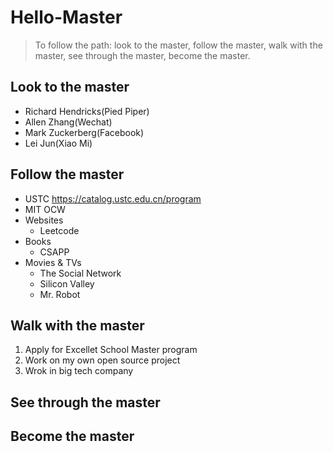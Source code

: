 # Hello-Master
> To follow the path: look to the master, follow the master, walk with the master, see through the master, become the master.

## Look to the master
- Richard Hendricks(Pied Piper)
- Allen Zhang(Wechat)
- Mark Zuckerberg(Facebook)
- Lei Jun(Xiao Mi)

## Follow the master
- USTC https://catalog.ustc.edu.cn/program
- MIT OCW
- Websites
	- Leetcode
- Books
	- CSAPP
- Movies & TVs
	- The Social Network
	- Silicon Valley
	- Mr. Robot

## Walk with the master
1. Apply for Excellet School Master program
2. Work on my own open source project
3. Wrok in big tech company

## See through the master

## Become the master
